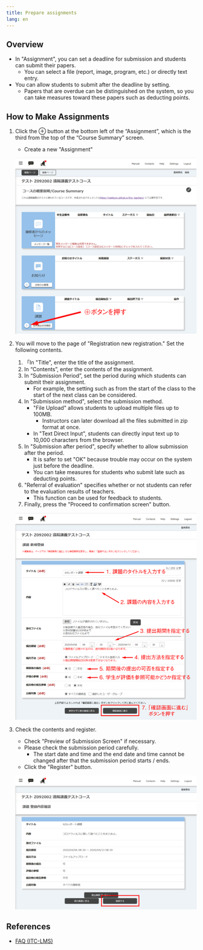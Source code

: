 ```yaml
---
title: Prepare assignments
lang: en
---
```


## Overview

- In "Assignment", you can set a deadline for submission and students can submit their papers.
  - You can select a file (report, image, program, etc.) or directly text entry.
- You can allow students to submit after the deadline by setting.
  - Papers that are overdue can be distinguished on the system, so you can take measures toward these papers such as deducting points.



## How to Make Assignments

1. Click the ⊕ button at the bottom left of the “Assignment”, which is the third from the top of the “Course Summary” screen.

   - Create a new "Assignment"

   ![課題](img/assignment1.png)



2. You will move to the page of "Registration new registration." Set the following contents.

   1. 「In "Title", enter the title of the assignment.
   2. In “Contents”, enter the contents of the assignment.
   3. In “Submission Period”, set the period during which students can submit their assignment.
      - For example, the setting such as from the start of the class to the start of the next class can be considered.
   4. In "Submission method", select the submission method.
      - "File Upload" allows students to upload multiple files up to 100MB.
        - Instructors can later download all the files submitted in zip format at once.
      - In "Text Direct Input", students can directly input text up to 10,000 characters from the browser.
   5. In "Submission after period", specify whether to allow submission after the period.
      - It is safer to set "OK" because trouble may occur on the system just before the deadline.
      - You can take measures for students who submit late such as deducting points.
   6. "Referral of evaluation" specifies whether or not students can refer to the evaluation results of teachers.
      - This function can be used for feedback to students.
   7. Finally, press the "Proceed to confirmation screen" button.

   ![課題 新規作成](img/assignment2.png)

3. Check the contents and register.

   - Check "Preview of Submission Screen" if necessary.
   - Please check the submission period carefully.
     - The start date and time and the end date and time cannot be changed after that the submission period starts / ends.
   - Click the "Register" button.

   ![登録する](img/assignment3.png)



## References

* <a href="https://www.ecc.u-tokyo.ac.jp/itc-lms/faq.html">FAQ (ITC-LMS)</a>